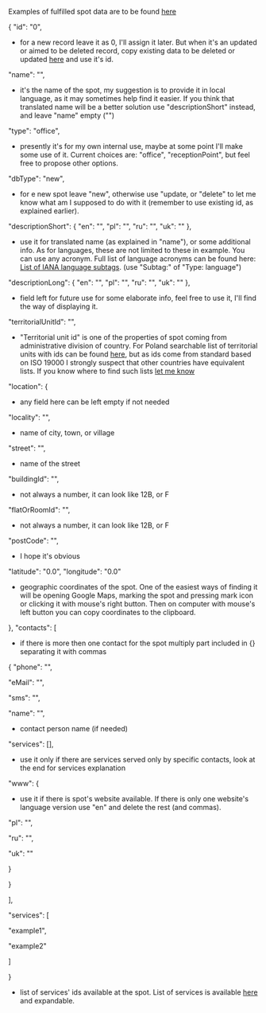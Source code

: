 Examples of fulfilled spot data are to be found [here](https://github.com/AdamGiergun/IfR-data/blob/main/data/spots.json) 

{
"id": "0",
 - for a new record leave it as 0, I'll assign it later. But when it's an updated or aimed to be deleted record, copy existing data to be deleted or updated [here](https://github.com/AdamGiergun/IfR-data/blob/main/data/spots.json) and use it's id.

"name": "",
 - it's the name of the spot, my suggestion is to provide it in local language, as it may sometimes help find it easier. If you think that translated name will be a better solution use "descriptionShort" instead, and leave "name" empty ("")

"type": "office",
 - presently it's for my own internal use, maybe at some point I'll make some use of it. Current choices are: "office", "receptionPoint", but feel free to propose other options.

"dbType": "new",
 - for e new spot leave "new", otherwise use "update, or "delete" to let me know what am I supposed to do with it (remember to use existing id, as explained earlier).

"descriptionShort": {
"en": "",
"pl": "",
"ru": "",
"uk": ""
},
 - use it for translated name (as explained in "name"), or some additional info. As for languages, these are not limited to these in example. You can use any acronym.
   Full list of language acronyms can be found here: [List of IANA language subtags](https://www.iana.org/assignments/language-subtag-registry/language-subtag-registry).
   (use "Subtag:" of "Type: language")

"descriptionLong": {
"en": "",
"pl": "",
"ru": "",
"uk": ""
},
 - field left for future use for some elaborate info, feel free to use it, I'll find the way of displaying it. 

"territorialUnitId": "",
 - "Territorial unit id" is one of the properties of spot coming from administrative division of country.
   For Poland searchable list of territorial units with ids can be found [here](https://eteryt.stat.gov.pl/eTeryt/rejestr_teryt/udostepnianie_danych/baza_teryt/uzytkownicy_indywidualni/wyszukiwanie/wyszukiwanie.aspx?contrast=default),
   but as ids come from standard based on ISO 19000 I strongly suspect that other countries have equivalent lists.
   If you know where to find such lists [let me know](https://github.com/AdamGiergun/IfR-data/issues/2)

"location": {
 - any field here can be left empty if not needed

"locality": "",
 - name of city, town, or village

"street": "",
 - name of the street

"buildingId": "",
 - not always a number, it can look like 12B, or F

"flatOrRoomId": "",
 - not always a number, it can look like 12B, or F

"postCode": "",
 - I hope it's obvious

"latitude": "0.0",
"longitude": "0.0"
 - geographic coordinates of the spot. One of the easiest ways of finding it will be opening Google Maps, marking the spot and pressing mark icon or clicking it with mouse's right button. 
   Then on computer with mouse's left button you can copy coordinates to the clipboard.

},
"contacts": [
 - if there is more then one contact for the spot multiply part included in {} separating it with commas 

{
"phone": "",

"eMail": "",

"sms": "",

"name": "",
 - contact person name (if needed)

"services": [],
 - use it only if there are services served only by specific contacts, look at the end for services explanation

"www": {
   - use it if there is spot's website available. If there is only one website's language version use "en" and delete the rest (and commas).

"pl": "",

"ru": "",

"uk": ""

}

}

],

"services": [

"example1",

"example2"   

]

}
 - list of services' ids available at the spot. List of services is available [here](https://github.com/AdamGiergun/IfR-data/blob/main/data/services.json) and expandable.     